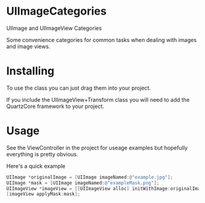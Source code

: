 UIImageCategories
=================

UIImage and UIImageView Categories

Some convenience categories for common tasks when dealing with images and image views.

Installing
==================

To use the class you can just drag them into your project.

If you include the UIImageView+Transform class you will need to add the QuartzCore framework to your project.

Usage
====================
See the  ViewController in the project for useage examples but hopefully everything is pretty obvious.

Here's a quick example
```Objective-c
UIImage *originalImage = [UIImage imageNamed:@"example.jpg"];
UIImage *mask = [UIImage imageNamed:@"exampleMask.png"];
UIImageView *imageView = [[UIImageView alloc] initWithImage:originalImage];
[imageView applyMask:mask];
```
